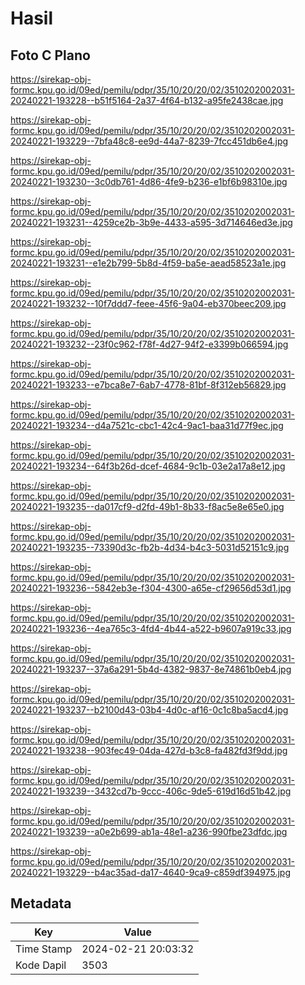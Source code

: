 # Hasil

## Foto C Plano

https://sirekap-obj-formc.kpu.go.id/09ed/pemilu/pdpr/35/10/20/20/02/3510202002031-20240221-193228--b51f5164-2a37-4f64-b132-a95fe2438cae.jpg

https://sirekap-obj-formc.kpu.go.id/09ed/pemilu/pdpr/35/10/20/20/02/3510202002031-20240221-193229--7bfa48c8-ee9d-44a7-8239-7fcc451db6e4.jpg

https://sirekap-obj-formc.kpu.go.id/09ed/pemilu/pdpr/35/10/20/20/02/3510202002031-20240221-193230--3c0db761-4d86-4fe9-b236-e1bf6b98310e.jpg

https://sirekap-obj-formc.kpu.go.id/09ed/pemilu/pdpr/35/10/20/20/02/3510202002031-20240221-193231--4259ce2b-3b9e-4433-a595-3d714646ed3e.jpg

https://sirekap-obj-formc.kpu.go.id/09ed/pemilu/pdpr/35/10/20/20/02/3510202002031-20240221-193231--e1e2b799-5b8d-4f59-ba5e-aead58523a1e.jpg

https://sirekap-obj-formc.kpu.go.id/09ed/pemilu/pdpr/35/10/20/20/02/3510202002031-20240221-193232--10f7ddd7-feee-45f6-9a04-eb370beec209.jpg

https://sirekap-obj-formc.kpu.go.id/09ed/pemilu/pdpr/35/10/20/20/02/3510202002031-20240221-193232--23f0c962-f78f-4d27-94f2-e3399b066594.jpg

https://sirekap-obj-formc.kpu.go.id/09ed/pemilu/pdpr/35/10/20/20/02/3510202002031-20240221-193233--e7bca8e7-6ab7-4778-81bf-8f312eb56829.jpg

https://sirekap-obj-formc.kpu.go.id/09ed/pemilu/pdpr/35/10/20/20/02/3510202002031-20240221-193234--d4a7521c-cbc1-42c4-9ac1-baa31d77f9ec.jpg

https://sirekap-obj-formc.kpu.go.id/09ed/pemilu/pdpr/35/10/20/20/02/3510202002031-20240221-193234--64f3b26d-dcef-4684-9c1b-03e2a17a8e12.jpg

https://sirekap-obj-formc.kpu.go.id/09ed/pemilu/pdpr/35/10/20/20/02/3510202002031-20240221-193235--da017cf9-d2fd-49b1-8b33-f8ac5e8e65e0.jpg

https://sirekap-obj-formc.kpu.go.id/09ed/pemilu/pdpr/35/10/20/20/02/3510202002031-20240221-193235--73390d3c-fb2b-4d34-b4c3-5031d52151c9.jpg

https://sirekap-obj-formc.kpu.go.id/09ed/pemilu/pdpr/35/10/20/20/02/3510202002031-20240221-193236--5842eb3e-f304-4300-a65e-cf29656d53d1.jpg

https://sirekap-obj-formc.kpu.go.id/09ed/pemilu/pdpr/35/10/20/20/02/3510202002031-20240221-193236--4ea765c3-4fd4-4b44-a522-b9607a919c33.jpg

https://sirekap-obj-formc.kpu.go.id/09ed/pemilu/pdpr/35/10/20/20/02/3510202002031-20240221-193237--37a6a291-5b4d-4382-9837-8e74861b0eb4.jpg

https://sirekap-obj-formc.kpu.go.id/09ed/pemilu/pdpr/35/10/20/20/02/3510202002031-20240221-193237--b2100d43-03b4-4d0c-af16-0c1c8ba5acd4.jpg

https://sirekap-obj-formc.kpu.go.id/09ed/pemilu/pdpr/35/10/20/20/02/3510202002031-20240221-193238--903fec49-04da-427d-b3c8-fa482fd3f9dd.jpg

https://sirekap-obj-formc.kpu.go.id/09ed/pemilu/pdpr/35/10/20/20/02/3510202002031-20240221-193239--3432cd7b-9ccc-406c-9de5-619d16d51b42.jpg

https://sirekap-obj-formc.kpu.go.id/09ed/pemilu/pdpr/35/10/20/20/02/3510202002031-20240221-193239--a0e2b699-ab1a-48e1-a236-990fbe23dfdc.jpg

https://sirekap-obj-formc.kpu.go.id/09ed/pemilu/pdpr/35/10/20/20/02/3510202002031-20240221-193229--b4ac35ad-da17-4640-9ca9-c859df394975.jpg


## Metadata

| Key        | Value               |
| ---------- | ------------------- |
| Time Stamp | 2024-02-21 20:03:32 |
| Kode Dapil | 3503                |



